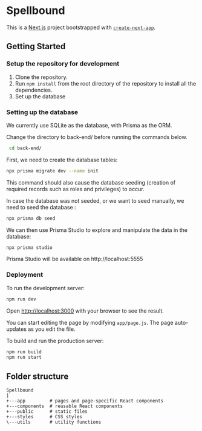 # Spellbound

This is a [Next.js](https://nextjs.org/) project bootstrapped with [`create-next-app`](https://github.com/vercel/next.js/tree/canary/packages/create-next-app).

## Getting Started

### Setup the repository for development
1. Clone the repository.
2. Run `npm install` from the root directory of the repository to install all the dependencies.
3. Set up the database

### Setting up the database
We currently use SQLite as the database, with Prisma as the ORM.

Change the directory to back-end/ before running the commands below.
```bash
 cd back-end/
```

First, we need to create the database tables:

```bash
npx prisma migrate dev --name init
```

This command should also cause the database seeding (creation of required records such as roles and privileges) to occur.

In case the database was not seeded, or we want to seed manually, we need to seed the database :

```bash
npx prisma db seed
```

We can then use Prisma Studio to explore and manipulate the data in the database:

```bash
npx prisma studio
```
Prisma Studio will be available on http://localhost:5555


### Deployment
To run the development server:

```bash
npm run dev
```

Open [http://localhost:3000](http://localhost:3000) with your browser to see the result.

You can start editing the page by modifying `app/page.js`. The page auto-updates as you edit the file.

To build and run the production server:

```bash
npm run build
npm run start
```

## Folder structure

```
Spellbound
|            
+---app         # pages and page-specific React components
+---components  # reusable React components
+---public      # static files
+---styles      # CSS styles
\---utils       # utility functions
